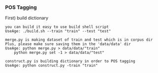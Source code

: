 ### POS Tagging ###

First) build dictionary

	you can build it easy to use build shell script
	UseAge: ./build.sh --train "train" --test "test"

	merge.py is making dataset of train and test which is in corpus dir
	Plus, please make sure saving them in the 'data/data' dir
	UseAge: python merge.py > data/data/"train"
		python merge.py set -1 > data/data/"test"

	construct.py is building dictionary in order to POS tagging
	UseAge: python construct.py -train "train"

